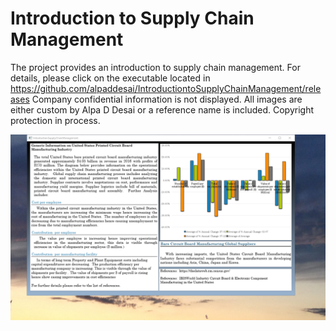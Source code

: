# Introduction to Supply Chain Management

The project provides an introduction to supply chain management. For details, please click on the executable located in https://github.com/alpaddesai/IntroductiontoSupplyChainManagement/releases
Company confidential information is not displayed. All images are either custom by Alpa D Desai or a reference name is included. 
Copyright protection in process.

![image](IntroductionSupplyChainMgmt.png)

